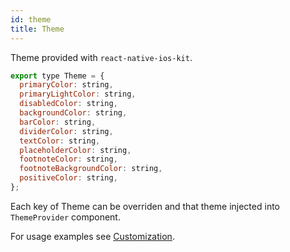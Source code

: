 ```yaml
---
id: theme
title: Theme
---
```


Theme provided with `react-native-ios-kit`.

```javascript
export type Theme = {
  primaryColor: string,
  primaryLightColor: string,
  disabledColor: string,
  backgroundColor: string,
  barColor: string,
  dividerColor: string,
  textColor: string,
  placeholderColor: string,
  footnoteColor: string,
  footnoteBackgroundColor: string,
  positiveColor: string,
};
```

Each key of Theme can be overriden and that theme injected into `ThemeProvider` component.

For usage examples see [Customization](customization.html).

